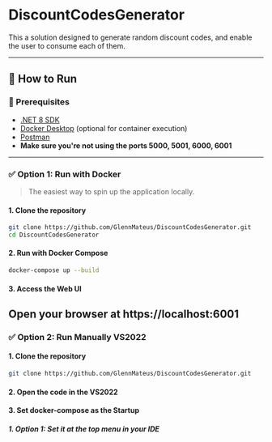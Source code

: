 # DiscountCodesGenerator

This a solution designed to generate random discount codes, and enable the user to consume each of them.

---

## 🚀 How to Run

### 🔧 Prerequisites

-   [.NET 8 SDK](https://dotnet.microsoft.com/en-us/download/dotnet/8.0)
-   [Docker Desktop](https://www.docker.com/products/docker-desktop) (optional for container execution)
-   [Postman](https://www.postman.com/downloads/)
-   **Make sure you're not using the ports 5000, 5001, 6000, 6001**

---

### ✅ Option 1: Run with Docker

> The easiest way to spin up the application locally.

#### 1. Clone the repository

```bash
git clone https://github.com/GlennMateus/DiscountCodesGenerator.git
cd DiscountCodesGenerator
```

#### 2. Run with Docker Compose

```bash
docker-compose up --build
```

#### 3. Access the Web UI

## Open your browser at https://localhost:6001

### ✅ Option 2: Run Manually VS2022

#### 1. Clone the repository

```bash
git clone https://github.com/GlennMateus/DiscountCodesGenerator.git
```

#### 2. Open the code in the VS2022

#### 3. Set docker-compose as the Startup

##### 1. Option 1: Set it at the top menu in your IDE

